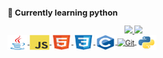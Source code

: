 

### 🌱 Currently learning python 


<div class="git-config" align="center">
  <a href="https://github.com/TassioCarmo">
   <img height="1rem" src="https://github-readme-stats.vercel.app/api?username=TassioCarmo&show_icons=true&theme=omni&include_all_commits=true&count_private=true">
  <img height="1rem" src="https://github-readme-stats.vercel.app/api/top-langs/?username=TassioCarmo&layout=compact&langs_count=7&theme=omni">
</div>

<div class="tools-icons" style="display: inline_block">
  <img align="center" alt="Java" height="30" width="40" src="https://raw.githubusercontent.com/devicons/devicon/master/icons/java/java-original.svg">
  <img align="center" alt="Js" height="30" width="40" src="https://raw.githubusercontent.com/devicons/devicon/master/icons/javascript/javascript-original.svg">
  <img align="center" alt="HTML" height="30" width="40" src="https://raw.githubusercontent.com/devicons/devicon/master/icons/html5/html5-original.svg">
  <img align="center" alt="CSS" height="30" width="40" src="https://raw.githubusercontent.com/devicons/devicon/master/icons/css3/css3-original.svg">
  <img align="center" alt="C" height="30" width="40" src="https://raw.githubusercontent.com/devicons/devicon/master/icons/c/c-original.svg">
  <img align="center" alt="Git" height="30" width="40" src="https://cdn.jsdelivr.net/gh/devicons/devicon/icons/git/git-plain-wordmark.svg">
  <img align="center" alt="Python" height="30" width="40" src="https://raw.githubusercontent.com/devicons/devicon/master/icons/python/python-original.svg">
</div>



